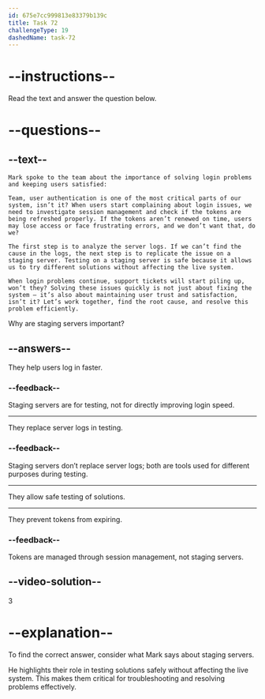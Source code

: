 ```yaml
---
id: 675e7cc999813e83379b139c
title: Task 72
challengeType: 19
dashedName: task-72
---
```


<!-- READING -->

# --instructions--

Read the text and answer the question below.

# --questions--

## --text--

`Mark spoke to the team about the importance of solving login problems and keeping users satisfied:`

`Team, user authentication is one of the most critical parts of our system, isn’t it? When users start complaining about login issues, we need to investigate session management and check if the tokens are being refreshed properly. If the tokens aren’t renewed on time, users may lose access or face frustrating errors, and we don’t want that, do we?`

`The first step is to analyze the server logs. If we can’t find the cause in the logs, the next step is to replicate the issue on a staging server. Testing on a staging server is safe because it allows us to try different solutions without affecting the live system.`

`When login problems continue, support tickets will start piling up, won’t they? Solving these issues quickly is not just about fixing the system — it’s also about maintaining user trust and satisfaction, isn’t it? Let’s work together, find the root cause, and resolve this problem efficiently.`

Why are staging servers important?

## --answers--

They help users log in faster.

### --feedback--

Staging servers are for testing, not for directly improving login speed.

---

They replace server logs in testing.

### --feedback--

Staging servers don’t replace server logs; both are tools used for different purposes during testing.

---

They allow safe testing of solutions.

---

They prevent tokens from expiring.

### --feedback--

Tokens are managed through session management, not staging servers.

## --video-solution--

3

# --explanation--

To find the correct answer, consider what Mark says about staging servers.

He highlights their role in testing solutions safely without affecting the live system. This makes them critical for troubleshooting and resolving problems effectively.

